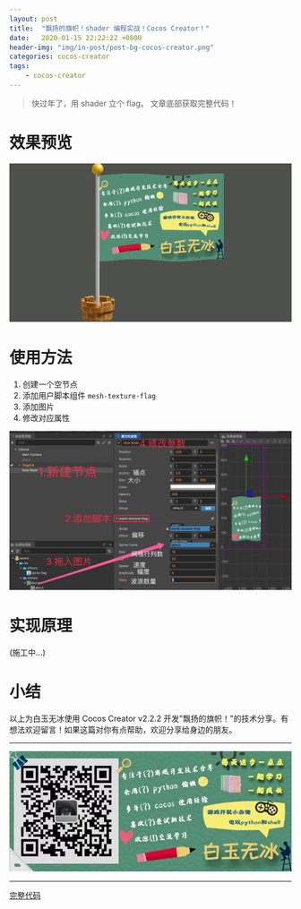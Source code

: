 ```yaml
---
layout: post
title:  "飘扬的旗帜！shader 编程实战！Cocos Creator！"
date:   2020-01-15 22:22:22 +0800
header-img: "img/in-post/post-bg-cocos-creator.png"
categories: cocos-creator
tags:
    - cocos-creator
---
```


> 快过年了，用 shader 立个 flag。 文章底部获取完整代码！

# 效果预览

![](/img/in-post/202001/15-result.gif)  

# 使用方法

1. 创建一个空节点
2. 添加用户脚本组件 `mesh-texture-flag`
3. 添加图片
4. 修改对应属性

![](/img/in-post/202001/15-01.png)  

# 实现原理


(施工中...)


# 小结

以上为白玉无冰使用 Cocos Creator v2.2.2 开发"飘扬的旗帜！"的技术分享。有想法欢迎留言！如果这篇对你有点帮助，欢迎分享给身边的朋友。  

---

![](/img/in-post/bottom.png)  

---


[完整代码](https://github.com/baiyuwubing/cocos-creator-examples/tree/master/flag)   
<!-- [参考文章](https://mp.weixin.qq.com/s/r1IEcFXdy4O2Fn4IPs1m_w)    -->